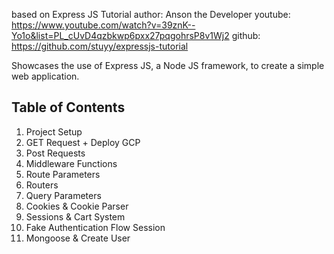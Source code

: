based on Express JS Tutorial
author: Anson the Developer
youtube: https://www.youtube.com/watch?v=39znK--Yo1o&list=PL_cUvD4qzbkwp6pxx27pqgohrsP8v1Wj2
github: https://github.com/stuyy/expressjs-tutorial

Showcases the use of Express JS, a Node JS framework, to create a simple web application.

## Table of Contents
1. Project Setup
2. GET Request + Deploy GCP
3. Post Requests
4. Middleware Functions
5. Route Parameters
6. Routers
7. Query Parameters
8. Cookies & Cookie Parser
9. Sessions & Cart System
10. Fake Authentication Flow Session
11. Mongoose & Create User
